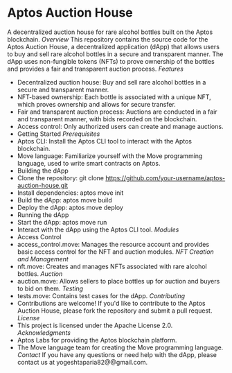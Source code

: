 # Aptos Auction House
A decentralized auction house for rare alcohol bottles built on the Aptos blockchain.
    *Overview*
This repository contains the source code for the Aptos Auction House, a decentralized application (dApp) that allows users to buy and sell rare alcohol bottles in a secure and transparent manner. The dApp uses non-fungible tokens (NFTs) to prove ownership of the bottles and provides a fair and transparent auction process.
    *Features*
- Decentralized auction house: Buy and sell rare alcohol bottles in a secure and transparent manner.
- NFT-based ownership: Each bottle is associated with a unique NFT, which proves ownership and allows for secure transfer.
- Fair and transparent auction process: Auctions are conducted in a fair and transparent manner, with bids recorded on the blockchain.
- Access control: Only authorized users can create and manage auctions.
- Getting Started
  *Prerequisites*
- Aptos CLI: Install the Aptos CLI tool to interact with the Aptos blockchain.
- Move language: Familiarize yourself with the Move programming language, used to write smart contracts on Aptos.
- Building the dApp
- Clone the repository: git clone https://github.com/your-username/aptos-auction-house.git
- Install dependencies: aptos move init
- Build the dApp: aptos move build
- Deploy the dApp: aptos move deploy
- Running the dApp
- Start the dApp: aptos move run
- Interact with the dApp using the Aptos CLI tool.
  *Modules*
- Access Control
- access_control.move: Manages the resource account and provides basic access control for the NFT and auction modules.
  *NFT Creation and Management*
- nft.move: Creates and manages NFTs associated with rare alcohol bottles.
  *Auction*
- auction.move: Allows sellers to place bottles up for auction and buyers to bid on them.
 *Testing*
- tests.move: Contains test cases for the dApp.
  *Contributing*
- Contributions are welcome! If you'd like to contribute to the Aptos Auction House, please fork the repository and submit a pull request.
  *License*
- This project is licensed under the Apache License 2.0.
  *Acknowledgments*
- Aptos Labs for providing the Aptos blockchain platform.
- The Move language team for creating the Move programming language.
 *Contact*
   If you have any questions or need help with the dApp, please contact us at yogeshtaparia82@@gmail.com.
